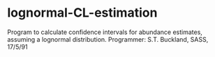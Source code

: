 # lognormal-CL-estimation
Program to calculate confidence intervals for abundance estimates, assuming a lognormal distribution. Programmer:  S.T. Buckland, SASS,  17/5/91
